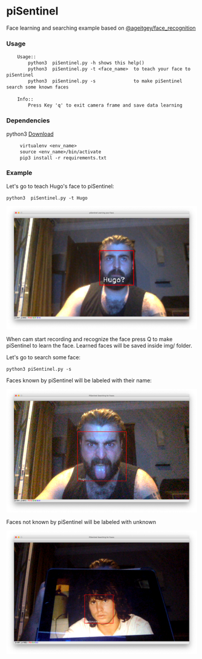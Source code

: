 # piSentinel

Face learning and searching example based on [@ageitgey/face_recognition](https://github.com/ageitgey/face_recognition) 


### Usage

        Usage::
            python3  piSentinel.py -h shows this help()
            python3  piSentinel.py -t <face_name>  to teach your face to piSentinel
            python3  piSentinel.py -s              to make piSentinel search some known faces
            
        Info:: 
            Press Key 'q' to exit camera frame and save data learning
            
### Dependencies

   python3 [Download](https://www.python.org/downloads/)
   
         virtualenv <env_name>
         source <env_name>/bin/activate
         pip3 install -r requirements.txt
         
### Example

Let's go to teach Hugo's face to piSentinel:

    python3  piSentinel.py -t Hugo
    
 ![Hugo](https://github.com/hugobarzano/piSentinel/blob/master/img/doc_hugo.png "Hugo")
 
 
When cam start recording and recognize the face press Q to make piSentinel to learn the face.
Learned faces will be saved inside img/ folder.
 
Let's go to search some face:
 
    python3 piSentinel.py -s  
 
 
Faces known by piSentinel will be labeled with their name:

  ![Crazzy Hugo](https://github.com/hugobarzano/piSentinel/blob/master/img/doc_hugo2.png "Crazzy Hugo")

 
Faces not known by piSentinel will be labeled with unknown

  ![Jim Morrison](https://github.com/hugobarzano/piSentinel/blob/master/img/doc_jim.png "Jim Morrison")



